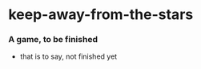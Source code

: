 keep-away-from-the-stars
=======================
### A game, to be finished
- that is to say, not finished yet
